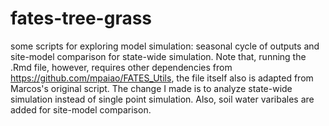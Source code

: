 # fates-tree-grass
some scripts for exploring model simulation: seasonal cycle of outputs and site-model comparison for state-wide simulation.
Note that, running the .Rmd file, however, requires other dependencies from https://github.com/mpaiao/FATES_Utils, the file itself also is adapted from Marcos's original script.
The change I made is to analyze state-wide simulation instead of single point simulation. Also, soil water varibales are added for site-model comparison. 
